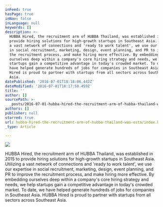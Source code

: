 ```yaml
---
inFeed: true
hasPage: true
inNav: false
inLanguage: null
keywords: []
description: >-
  HUBBA Hired, the recruitment arm of HUBBA Thailand, was established in 2015 to
  provide hiring solutions for high-growth startups in Southeast Asia. Utilizing
  a vast network of connections and 'ready to work talent', we use our expertise
  in social recruitment, marketing, design, event planning, and PR to improve
  the recruitment process, and make hiring more effective. By embedding
  ourselves deep within a company's core hiring strategy and needs, we help
  startups gain a competitive advantage in today's crowded market. To date, we
  have helped generate hundreds of jobs for companies in Southeast Asia. HUBBA
  Hired is proud to partner with startups from all sectors across Southeast
  Asia.
datePublished: '2016-07-01T18:18:06.442Z'
dateModified: '2016-07-01T18:17:50.459Z'
title: ''
author: []
sourcePath: >-
  _posts/2016-07-01-hubba-hired-the-recruitment-arm-of-hubba-thailand-was-esta.md
authors: []
publisher: null
starred: true
url: hubba-hired-the-recruitment-arm-of-hubba-thailand-was-esta/index.html
_type: Article

---
```

![](https://the-grid-user-content.s3-us-west-2.amazonaws.com/b240cc42-0b16-45f7-9a5a-de01090c00fe.png)

HUBBA Hired, the recruitment arm of HUBBA Thailand, was established in 2015 to provide hiring solutions for high-growth startups in Southeast Asia. Utilizing a vast network of connections and 'ready to work talent', we use our expertise in social recruitment, marketing, design, event planning, and PR to improve the recruitment process, and make hiring more effective. By embedding ourselves deep within a company's core hiring strategy and needs, we help startups gain a competitive advantage in today's crowded market. To date, we have helped generate hundreds of jobs for companies in Southeast Asia. HUBBA Hired is proud to partner with startups from all sectors across Southeast Asia.